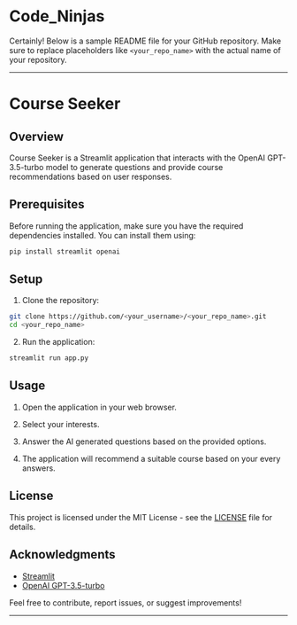 # Code_Ninjas

Certainly! Below is a sample README file for your GitHub repository. Make sure to replace placeholders like `<your_repo_name>` with the actual name of your repository.

---

# Course Seeker

## Overview

Course Seeker is a Streamlit application that interacts with the OpenAI GPT-3.5-turbo model to generate questions and provide course recommendations based on user responses.

## Prerequisites

Before running the application, make sure you have the required dependencies installed. You can install them using:

```bash
pip install streamlit openai
```

## Setup

1. Clone the repository:

```bash
git clone https://github.com/<your_username>/<your_repo_name>.git
cd <your_repo_name>
```

2. Run the application:

```bash
streamlit run app.py
```

## Usage

1. Open the application in your web browser.

2. Select your interests.

3. Answer the AI generated questions based on the provided options.

4. The application will recommend a suitable course based on your every answers.

## License

This project is licensed under the MIT License - see the [LICENSE](LICENSE) file for details.

## Acknowledgments

- [Streamlit](https://www.streamlit.io/)
- [OpenAI GPT-3.5-turbo](https://beta.openai.com/signup/)

Feel free to contribute, report issues, or suggest improvements!

---
